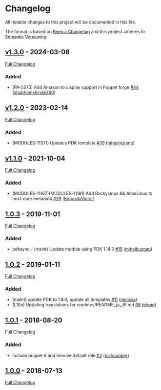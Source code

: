 <!-- markdownlint-disable MD024 -->
# Changelog

All notable changes to this project will be documented in this file.

The format is based on [Keep a Changelog](http://keepachangelog.com/en/1.0.0/) and this project adheres to [Semantic Versioning](http://semver.org).

## [v1.3.0](https://github.com/puppetlabs/puppetlabs-host_core/tree/v1.3.0) - 2024-03-06

[Full Changelog](https://github.com/puppetlabs/puppetlabs-host_core/compare/v1.2.0...v1.3.0)

### Added

- (PA-5575) Add Amazon to display support in Puppet forge [#44](https://github.com/puppetlabs/puppetlabs-host_core/pull/44) ([shubhamshinde360](https://github.com/shubhamshinde360))

## [v1.2.0](https://github.com/puppetlabs/puppetlabs-host_core/tree/v1.2.0) - 2023-02-14

[Full Changelog](https://github.com/puppetlabs/puppetlabs-host_core/compare/v1.1.0...v1.2.0)

### Added

- (MODULES-11371) Updates PDK template [#39](https://github.com/puppetlabs/puppetlabs-host_core/pull/39) ([mhashizume](https://github.com/mhashizume))

## [v1.1.0](https://github.com/puppetlabs/puppetlabs-host_core/tree/v1.1.0) - 2021-10-04

[Full Changelog](https://github.com/puppetlabs/puppetlabs-host_core/compare/1.0.3...v1.1.0)

### Added

- (MODULES-11167)(MODULES-11191) Add RockyLinux && AlmaLinux to host-core metadata [#29](https://github.com/puppetlabs/puppetlabs-host_core/pull/29) ([BobosilaVictor](https://github.com/BobosilaVictor))

## [1.0.3](https://github.com/puppetlabs/puppetlabs-host_core/tree/1.0.3) - 2019-11-01

[Full Changelog](https://github.com/puppetlabs/puppetlabs-host_core/compare/1.0.2...1.0.3)

### Added

- pdksync - (maint) Update module using PDK 1.14.0 [#15](https://github.com/puppetlabs/puppetlabs-host_core/pull/15) ([mihaibuzgau](https://github.com/mihaibuzgau))

## [1.0.2](https://github.com/puppetlabs/puppetlabs-host_core/tree/1.0.2) - 2019-01-11

[Full Changelog](https://github.com/puppetlabs/puppetlabs-host_core/compare/1.0.1...1.0.2)

### Added

- (maint) update PDK to 1.8.0; update all templates [#11](https://github.com/puppetlabs/puppetlabs-host_core/pull/11) ([melissa](https://github.com/melissa))
- (L10n) Updating translations for readmes/README_ja_JP.md [#9](https://github.com/puppetlabs/puppetlabs-host_core/pull/9) ([ehom](https://github.com/ehom))

## [1.0.1](https://github.com/puppetlabs/puppetlabs-host_core/tree/1.0.1) - 2018-08-20

[Full Changelog](https://github.com/puppetlabs/puppetlabs-host_core/compare/1.0.0...1.0.1)

### Added

- Include puppet 6 and remove default role [#2](https://github.com/puppetlabs/puppetlabs-host_core/pull/2) ([joshcooper](https://github.com/joshcooper))

## [1.0.0](https://github.com/puppetlabs/puppetlabs-host_core/tree/1.0.0) - 2018-07-13

[Full Changelog](https://github.com/puppetlabs/puppetlabs-host_core/compare/9d96ddecea6367abee1aa77859848b0c158fca80...1.0.0)
